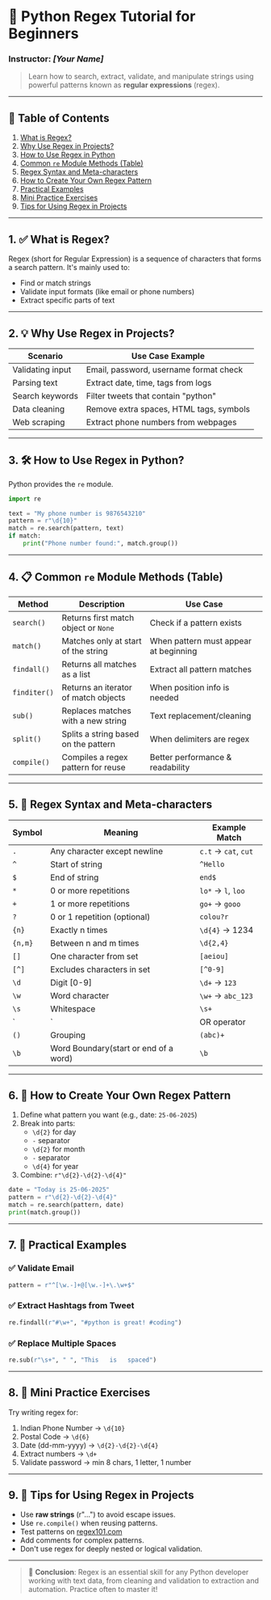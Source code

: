 # 📘 Python Regex Tutorial for Beginners

### Instructor: *[Your Name]*

> Learn how to search, extract, validate, and manipulate strings using powerful patterns known as **regular expressions** (regex).

---

## 📌 Table of Contents
1. [What is Regex?](#1-what-is-regex)
2. [Why Use Regex in Projects?](#2-why-use-regex-in-projects)
3. [How to Use Regex in Python](#3-how-to-use-regex-in-python)
4. [Common `re` Module Methods (Table)](#4-common-re-module-methods-table)
5. [Regex Syntax and Meta-characters](#5-regex-syntax-and-meta-characters)
6. [How to Create Your Own Regex Pattern](#6-how-to-create-your-own-regex-pattern)
7. [Practical Examples](#7-practical-examples)
8. [Mini Practice Exercises](#8-mini-practice-exercises)
9. [Tips for Using Regex in Projects](#9-tips-for-using-regex-in-projects)

---

## 1. ✅ What is Regex?

Regex (short for Regular Expression) is a sequence of characters that forms a search pattern.
It's mainly used to:
- Find or match strings
- Validate input formats (like email or phone numbers)
- Extract specific parts of text

---

## 2. 💡 Why Use Regex in Projects?

| Scenario           | Use Case Example                          |
|--------------------|-------------------------------------------|
| Validating input   | Email, password, username format check    |
| Parsing text       | Extract date, time, tags from logs        |
| Search keywords    | Filter tweets that contain "python"       |
| Data cleaning      | Remove extra spaces, HTML tags, symbols   |
| Web scraping       | Extract phone numbers from webpages       |

---

## 3. 🛠️ How to Use Regex in Python?

Python provides the `re` module.

```python
import re

text = "My phone number is 9876543210"
pattern = r"\d{10}"
match = re.search(pattern, text)
if match:
    print("Phone number found:", match.group())
```

---

## 4. 📋 Common `re` Module Methods (Table)

| Method         | Description                                   | Use Case                              |
|----------------|-----------------------------------------------|----------------------------------------|
| `search()`     | Returns first match object or `None`          | Check if a pattern exists              |
| `match()`      | Matches only at start of the string           | When pattern must appear at beginning |
| `findall()`    | Returns all matches as a list                 | Extract all pattern matches           |
| `finditer()`   | Returns an iterator of match objects          | When position info is needed          |
| `sub()`        | Replaces matches with a new string            | Text replacement/cleaning             |
| `split()`      | Splits a string based on the pattern          | When delimiters are regex             |
| `compile()`    | Compiles a regex pattern for reuse            | Better performance & readability      |

---

## 5. 🔣 Regex Syntax and Meta-characters

| Symbol     | Meaning                               | Example Match        |
|------------|----------------------------------------|-----------------------|
| `.`        | Any character except newline           | `c.t` -> `cat`, `cut` |
| `^`        | Start of string                        | `^Hello`              |
| `$`        | End of string                          | `end$`                |
| `*`        | 0 or more repetitions                  | `lo*` -> `l`, `loo`   |
| `+`        | 1 or more repetitions                  | `go+` -> `gooo`       |
| `?`        | 0 or 1 repetition (optional)           | `colou?r`             |
| `{n}`      | Exactly n times                        | `\d{4}` -> 1234      |
| `{n,m}`    | Between n and m times                  | `\d{2,4}`            |
| `[]`       | One character from set                 | `[aeiou]`             |
| `[^]`      | Excludes characters in set             | `[^0-9]`              |
| `\d`      | Digit [0-9]                            | `\d+` -> `123`       |
| `\w`      | Word character                         | `\w+` -> `abc_123`   |
| `\s`      | Whitespace                             | `\s+`                |
| `|`        | OR operator                            | `cat|dog`             |
| `()`       | Grouping                               | `(abc)+`              |
| `\b`       | Word Boundary(start or end of a    word) |                                           `\b`                                           

---

## 6. 🧠 How to Create Your Own Regex Pattern

1. Define what pattern you want (e.g., date: `25-06-2025`)
2. Break into parts:
   - `\d{2}` for day
   - `-` separator
   - `\d{2}` for month
   - `-` separator
   - `\d{4}` for year
3. Combine: `r"\d{2}-\d{2}-\d{4}"`

```python
date = "Today is 25-06-2025"
pattern = r"\d{2}-\d{2}-\d{4}"
match = re.search(pattern, date)
print(match.group())
```

---

## 7. 🧪 Practical Examples

### ✅ Validate Email
```python
pattern = r"^[\w.-]+@[\w.-]+\.\w+$"
```

### ✅ Extract Hashtags from Tweet
```python
re.findall(r"#\w+", "#python is great! #coding")
```

### ✅ Replace Multiple Spaces
```python
re.sub(r"\s+", " ", "This   is   spaced")
```

---

## 8. 🎯 Mini Practice Exercises

Try writing regex for:

1. Indian Phone Number → `\d{10}`
2. Postal Code → `\d{6}`
3. Date (dd-mm-yyyy) → `\d{2}-\d{2}-\d{4}`
4. Extract numbers → `\d+`
5. Validate password → min 8 chars, 1 letter, 1 number

---

## 9. 🧰 Tips for Using Regex in Projects

- Use **raw strings** (r"...") to avoid escape issues.
- Use `re.compile()` when reusing patterns.
- Test patterns on [regex101.com](https://regex101.com)
- Add comments for complex patterns.
- Don't use regex for deeply nested or logical validation.

---

> 🏁 **Conclusion**: Regex is an essential skill for any Python developer working with text data, from cleaning and validation to extraction and automation. Practice often to master it!

